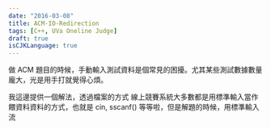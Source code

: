 ```yaml
---
date: "2016-03-08"
title: ACM-IO-Redirection
tags: [C++, UVa Oneline Judge]
draft: true
isCJKLanguage: true
---
```


做 ACM 題目的時候，手動輸入測試資料是個常見的困擾。尤其某些測試數據數量龐大，光是用手打就覺得心煩。

我這邊提供一個解法，透過檔案的方式
線上競賽系統大多數都是用標準輸入當作餵資料資料的方式，也就是 cin, sscanf() 等等啦，但是解題的時候，用標準輸入流